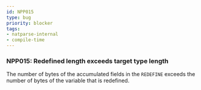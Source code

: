 ```yaml
---
id: NPP015
type: bug
priority: blocker
tags:
- natparse-internal 
- compile-time 
---
```


### NPP015: Redefined length exceeds target type length
The number of bytes of the accumulated fields in the `REDEFINE` exceeds the number of bytes of the
variable that is redefined.
